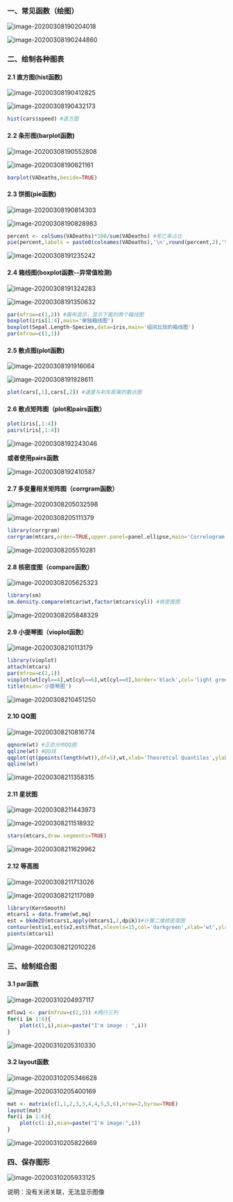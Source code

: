 ### 一、常见函数（绘图）

![image-20200308190204018](https://gitee.com/cgntiger/blogImage/raw/master/img/20200401022804.png)

![image-20200308190244860](https://gitee.com/cgntiger/blogImage/raw/master/img/20200401022805.png)

### 二、绘制各种图表

#### 2.1 直方图(hist函数)

![image-20200308190412825](https://gitee.com/cgntiger/blogImage/raw/master/img/20200401022806.png)

![image-20200308190432173](https://gitee.com/cgntiger/blogImage/raw/master/img/20200401022807.png)

```R
hist(cars$speed) #直方图
```

#### 2.2 条形图(barplot函数)

![image-20200308190552808](https://gitee.com/cgntiger/blogImage/raw/master/img/20200401022808.png)

![image-20200308190621161](https://gitee.com/cgntiger/blogImage/raw/master/img/20200401022809.png)

```R
barplot(VADeaths,beside=TRUE)
```

#### 2.3 饼图(pie函数)

![image-20200308190814303](https://gitee.com/cgntiger/blogImage/raw/master/img/20200401022810.png)

![image-20200308190828983](https://gitee.com/cgntiger/blogImage/raw/master/img/20200401022811.png)

```R
percent <- colSums(VADeaths)*100/sum(VADeaths) #死亡率占比
pie(percent,labels = paste0(colnames(VADeaths),'\n',round(percent,2),'%'))
```

![image-20200308191235242](https://gitee.com/cgntiger/blogImage/raw/master/img/20200401022812.png)

#### 2.4 箱线图(boxplot函数--异常值检测)

![image-20200308191324283](https://gitee.com/cgntiger/blogImage/raw/master/img/20200401022813.png)

![image-20200308191350632](https://gitee.com/cgntiger/blogImage/raw/master/img/20200401022814.png)

```R
par(mfrow=c(1,2)) #画布显示，显示下面的两个箱线图
boxplot(iris[1:4],main='单独箱线图')
boxplot(Sepal.Length~Species,data=iris,main='组间比较的箱线图')
par(mfrow=c(1,1))
```

#### 2.5 散点图(plot函数)

![image-20200308191916064](https://gitee.com/cgntiger/blogImage/raw/master/img/20200401022815.png)

![image-20200308191928611](https://gitee.com/cgntiger/blogImage/raw/master/img/20200401022816.png)

```R
plot(cars[,1],cars[,2]) #速度与刹车距离的散点图
```

#### 2.6 散点矩阵图（plot和pairs函数）

```R
plot(iris[,1:4])
pairs(iris[,1:4])
```

![image-20200308192243046](https://gitee.com/cgntiger/blogImage/raw/master/img/20200401022817.png)

**或者使用pairs函数**

![image-20200308192410587](https://gitee.com/cgntiger/blogImage/raw/master/img/20200401022818.png)

#### 2.7 多变量相关矩阵图（corrgram函数）

![image-20200308205032598](https://gitee.com/cgntiger/blogImage/raw/master/img/20200401022819.png)

![image-20200308205111379](https://gitee.com/cgntiger/blogImage/raw/master/img/20200401022820.png)

```R
library(corrgram)
corrgram(mtcars,order=TRUE,upper.panel=panel.ellipse,main='Correlogram of mtcars intercorrlations')#mian：设置主标题
```

![image-20200308205510281](https://gitee.com/cgntiger/blogImage/raw/master/img/20200401022821.png)

#### 2.8 核密度图（compare函数）

![image-20200308205625323](https://gitee.com/cgntiger/blogImage/raw/master/img/20200401022822.png)

```R
library(sm)
sm.density.compare(mtcar$wt,factor(mtcars$cyl)) #核密度图
```

![image-20200308205848329](https://gitee.com/cgntiger/blogImage/raw/master/img/20200401022823.png)

#### 2.9 小提琴图（vioplot函数）

![image-20200308210113179](https://gitee.com/cgntiger/blogImage/raw/master/img/20200401022824.png)

```R
library(vioplot)
attach(mtcars)
par(mfrow=c(2,1))
vioplot(wt[cyl==4],wt[cyl==6],wt[cyl==8],border='black',col='light green',rectcol='blue',horizontal=TRUE)
title(mian='小提琴图')
```

![image-20200308210451250](https://gitee.com/cgntiger/blogImage/raw/master/img/20200401022825.png)

#### 2.10 QQ图

![image-20200308210816774](https://gitee.com/cgntiger/blogImage/raw/master/img/20200401022826.png)

```R
qqnorm(wt) #正态分布QQ图
qqline(wt) #QQ线
qqplot(qt(ppoints(length(wt)),df=5),wt,xlab='Theoretcal Quantiles',ylab='Sample Quantiles',main='Q-Q plot for t dsn')
qqline(wt)
```

![image-20200308211358315](https://gitee.com/cgntiger/blogImage/raw/master/img/20200401022827.png)

#### 2.11 星状图

![image-20200308211443973](https://gitee.com/cgntiger/blogImage/raw/master/img/20200401022828.png)

![image-20200308211518932](https://gitee.com/cgntiger/blogImage/raw/master/img/20200401022829.png)

```R
stars(mtcars,draw.segments=TRUE)
```

![image-20200308211629962](https://gitee.com/cgntiger/blogImage/raw/master/img/20200401022830.png)

#### 2.12 等高图

![image-20200308211713026](https://gitee.com/cgntiger/blogImage/raw/master/img/20200401022831.png)

![image-20200308212117089](https://gitee.com/cgntiger/blogImage/raw/master/img/20200401022832.png)

```R
library(KernSmooth)
mtcars1 = data.frame(wt,mq) 
est = bkde2D(mtcars1,apply(mtcars1,2,dpik))#计算二维核密度图
contour(est$x1,est$x2,est$fhat,nlevels=15,col='darkgreen',xlab='wt',ylab='mpg')
pionts(mtcars1)
```

![image-20200308212010226](https://gitee.com/cgntiger/blogImage/raw/master/img/20200401022833.png)

### 三、绘制组合图

#### 3.1 par函数

![image-20200310204937117](https://gitee.com/cgntiger/blogImage/raw/master/img/20200401022834.png)

```R
mflow1 <- par(mfrow=c(2,3)) #两行三列
for(i in 1:6){
    plot(c(1,i),mian=paste("I'm image : ",i))
}
```

![image-20200310205310330](https://gitee.com/cgntiger/blogImage/raw/master/img/20200401022835.png)

#### 3.2 layout函数

![image-20200310205346628](https://gitee.com/cgntiger/blogImage/raw/master/img/20200401022836.png)

![image-20200310205400169](https://gitee.com/cgntiger/blogImage/raw/master/img/20200401022837.png)

```R
mat <- matrix(c(1,1,2,3,3,4,4,5,5,6),nrow=2,byrow=TRUE)
layout(mat)
for(i in 1:6){
    plot(c(1:i),mian=paste("I'm image:",i))
}
```

![image-20200310205822669](https://gitee.com/cgntiger/blogImage/raw/master/img/20200401022838.png)

### 四、保存图形

![image-20200310205933125](https://gitee.com/cgntiger/blogImage/raw/master/img/20200401022839.png)

说明：没有关闭关联，无法显示图像

